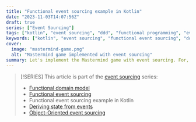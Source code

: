 ```yaml
---
title: "Functional event sourcing example in Kotlin"
date: "2023-11-03T14:07:56Z"
draft: true
series: ["Event Sourcing"]
tags: ["kotlin", "event sourcing", "ddd", "functional programming", "event modeling"]
keywords: ["kotlin", "event sourcing", "functional event sourcing", "ddd", "functional programming", "domain-driven design", "dddesign", "decider", "event modeling"]
cover:
  image: "mastermind-game.png"
  alt: "Mastermind game implemented with event sourcing"
summary: Let's implement the Mastermind game with event sourcing. For, we're only focusing on the domain model.
---
```


> [!SERIES] This article is part of the [event sourcing](/series/event-sourcing) series:
>
> * [Functional domain model](/functional-domain-model/)
> * [Functional event sourcing](/functional-event-sourcing)
> * Functional event sourcing example in Kotlin
> * [Deriving state from events](/deriving-state-from-events/)
> * [Object-Oriented event sourcing](/object-oriented-event-sourcing/)
